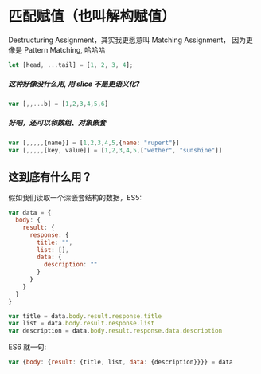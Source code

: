 # 匹配赋值（也叫解构赋值）
Destructuring Assignment，其实我更愿意叫 Matching Assignment， 因为更像是 Pattern Matching, 哈哈哈


```js
let [head, ...tail] = [1, 2, 3, 4];
```

##### 这种好像没什么用, 用 slice 不是更语义化?
```js
var [,,...b] = [1,2,3,4,5,6]
```

##### 好吧，还可以和数组、对象嵌套
```js
var [,,,,,{name}] = [1,2,3,4,5,{name: "rupert"}]
var [,,,,,[key, value]] = [1,2,3,4,5,["wether", "sunshine"]]
```

## 这到底有什么用？
假如我们读取一个深嵌套结构的数据，ES5:
```js
var data = {
  body: {
    result: {
      response: {
        title: "",
        list: [],
        data: {
          description: ""
        }
      }
    }
  }
}

var title = data.body.result.response.title
var list = data.body.result.response.list
var description = data.body.result.response.data.description
```
ES6 就一句:
```js
var {body: {result: {title, list, data: {description}}}} = data

```



